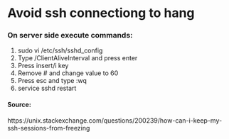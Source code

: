<h1>Avoid ssh connectiong to hang</h1>
<h3>On server side execute commands:</h3>
<ol>
    <li>sudo vi /etc/ssh/sshd_config</li>
    <li>Type /ClientAliveInterval and press enter</li>
    <li>Press insert/i key</li>
    <li>Remove # and change value to 60</li>
    <li>Press esc and type :wq</li>
    <li>service sshd restart</li>
</ol>

<h4>Source:</h4>
https://unix.stackexchange.com/questions/200239/how-can-i-keep-my-ssh-sessions-from-freezing